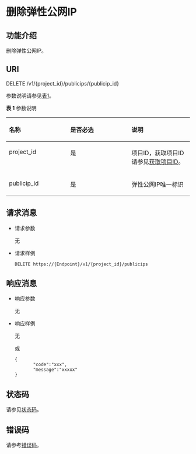 # 删除弹性公网IP<a name="eip_api_0005"></a>

## 功能介绍<a name="zh-cn_topic_0201534180_section21768161"></a>

删除弹性公网IP。

## URI<a name="zh-cn_topic_0201534180_section61695723"></a>

DELETE /v1/\{project\_id\}/publicips/\{publicip\_id\}

参数说明请参见[表1](#zh-cn_topic_0201534180_table45251091)。

**表 1**  参数说明

<a name="zh-cn_topic_0201534180_table45251091"></a>
<table><thead align="left"><tr id="zh-cn_topic_0201534180_row25040094"><th class="cellrowborder" valign="top" width="33.33333333333333%" id="mcps1.2.4.1.1"><p id="zh-cn_topic_0201534180_p14981763"><a name="zh-cn_topic_0201534180_p14981763"></a><a name="zh-cn_topic_0201534180_p14981763"></a>名称</p>
</th>
<th class="cellrowborder" valign="top" width="33.33333333333333%" id="mcps1.2.4.1.2"><p id="zh-cn_topic_0201534180_p5563313"><a name="zh-cn_topic_0201534180_p5563313"></a><a name="zh-cn_topic_0201534180_p5563313"></a>是否必选</p>
</th>
<th class="cellrowborder" valign="top" width="33.33333333333333%" id="mcps1.2.4.1.3"><p id="zh-cn_topic_0201534180_p47975183"><a name="zh-cn_topic_0201534180_p47975183"></a><a name="zh-cn_topic_0201534180_p47975183"></a>说明</p>
</th>
</tr>
</thead>
<tbody><tr id="zh-cn_topic_0201534180_row60784581"><td class="cellrowborder" valign="top" width="33.33333333333333%" headers="mcps1.2.4.1.1 "><p id="zh-cn_topic_0201534180_p24604028"><a name="zh-cn_topic_0201534180_p24604028"></a><a name="zh-cn_topic_0201534180_p24604028"></a>project_id</p>
</td>
<td class="cellrowborder" valign="top" width="33.33333333333333%" headers="mcps1.2.4.1.2 "><p id="zh-cn_topic_0201534180_p46769243"><a name="zh-cn_topic_0201534180_p46769243"></a><a name="zh-cn_topic_0201534180_p46769243"></a>是</p>
</td>
<td class="cellrowborder" valign="top" width="33.33333333333333%" headers="mcps1.2.4.1.3 "><p id="zh-cn_topic_0201534180_p10487112"><a name="zh-cn_topic_0201534180_p10487112"></a><a name="zh-cn_topic_0201534180_p10487112"></a>项目ID，获取项目ID请参见<a href="获取项目ID.md#eip_api06_0004">获取项目ID</a>。</p>
</td>
</tr>
<tr id="zh-cn_topic_0201534180_row3475817"><td class="cellrowborder" valign="top" width="33.33333333333333%" headers="mcps1.2.4.1.1 "><p id="zh-cn_topic_0201534180_p13105749"><a name="zh-cn_topic_0201534180_p13105749"></a><a name="zh-cn_topic_0201534180_p13105749"></a>publicip_id</p>
</td>
<td class="cellrowborder" valign="top" width="33.33333333333333%" headers="mcps1.2.4.1.2 "><p id="zh-cn_topic_0201534180_p54932709"><a name="zh-cn_topic_0201534180_p54932709"></a><a name="zh-cn_topic_0201534180_p54932709"></a>是</p>
</td>
<td class="cellrowborder" valign="top" width="33.33333333333333%" headers="mcps1.2.4.1.3 "><p id="zh-cn_topic_0201534180_p20364417"><a name="zh-cn_topic_0201534180_p20364417"></a><a name="zh-cn_topic_0201534180_p20364417"></a><span id="zh-cn_topic_0201534180_text106083413176"><a name="zh-cn_topic_0201534180_text106083413176"></a><a name="zh-cn_topic_0201534180_text106083413176"></a></span><span id="zh-cn_topic_0201534180_text16081412170"><a name="zh-cn_topic_0201534180_text16081412170"></a><a name="zh-cn_topic_0201534180_text16081412170"></a>弹性公网IP</span>唯一标识</p>
</td>
</tr>
</tbody>
</table>

## 请求消息<a name="zh-cn_topic_0201534180_section18390601"></a>

-   请求参数

    无

-   请求样例

    ```
    DELETE https://{Endpoint}/v1/{project_id}/publicips
    ```


## 响应消息<a name="zh-cn_topic_0201534180_section31297682"></a>

-   响应参数

    无

-   响应样例

    无

    或

    ```
    {
           "code":"xxx",
           "message":"xxxxx"
    }
    ```


## 状态码<a name="zh-cn_topic_0201534180_section31981619"></a>

请参见[状态码](状态码.md#eip_api05_0001)。

## 错误码<a name="zh-cn_topic_0201534180_section85821649202813"></a>

请参考[错误码](错误码.md)。

